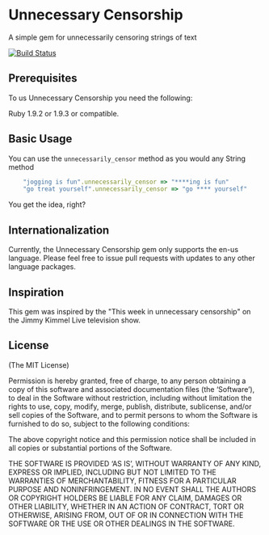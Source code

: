 # Unnecessary Censorship

A simple gem for unnecessarily censoring strings of text

[![Build Status](https://travis-ci.org/#!/JDStraughan/unnecessary-censorship)](https://travis-ci.org/JDStraughan/unnecessary-censorship.png)

## Prerequisites

To us Unnecessary Censorship you need the following:

Ruby 1.9.2 or 1.9.3 or compatible.

## Basic Usage

You can use the `unnecessarily_censor` method as you would any String method

```ruby
    "jogging is fun".unnecessarily_censor => "****ing is fun"
    "go treat yourself".unnecessarily_censor => "go **** yourself"
```

You get the idea, right?

## Internationalization

Currently, the Unnecessary Censorship gem only supports the en-us language.  Please feel free to issue pull requests with updates to any other language packages.

## Inspiration

This gem was inspired by the "This week in unnecessary censorship" on the Jimmy Kimmel Live television show.

## License

(The MIT License)

Permission is hereby granted, free of charge, to any person obtaining a copy of this software and associated documentation files (the ‘Software’), to deal in the Software without restriction, including without limitation the rights to use, copy, modify, merge, publish, distribute, sublicense, and/or sell copies of the Software, and to permit persons to whom the Software is furnished to do so, subject to the following conditions:

The above copyright notice and this permission notice shall be included in all copies or substantial portions of the Software.

THE SOFTWARE IS PROVIDED ‘AS IS’, WITHOUT WARRANTY OF ANY KIND, EXPRESS OR IMPLIED, INCLUDING BUT NOT LIMITED TO THE WARRANTIES OF MERCHANTABILITY, FITNESS FOR A PARTICULAR PURPOSE AND NONINFRINGEMENT. IN NO EVENT SHALL THE AUTHORS OR COPYRIGHT HOLDERS BE LIABLE FOR ANY CLAIM, DAMAGES OR OTHER LIABILITY, WHETHER IN AN ACTION OF CONTRACT, TORT OR OTHERWISE, ARISING FROM, OUT OF OR IN CONNECTION WITH THE SOFTWARE OR THE USE OR OTHER DEALINGS IN THE SOFTWARE.